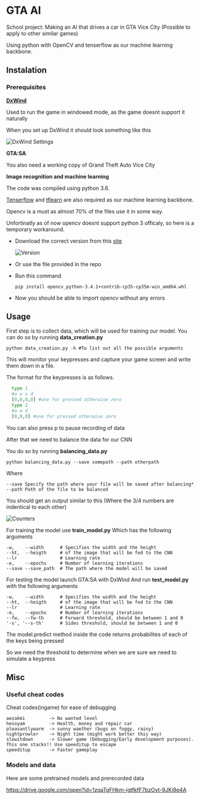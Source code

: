 # GTA AI

School project: Making an AI that drives a car in GTA Vice City (Possible to apply to other similar games)

Using python with OpenCV and tenserflow as our machine learning backbone.

## Instalation
### Prerequisites
**[DxWind](https://sourceforge.net/projects/dxwnd/?source=typ_redirect)**

 Used to run the game in windowed mode, as the game doesnt support it naturally

 When you set up DxWind it should look something like this
 
 ![DxWind Settings](https://i.imgur.com/1Cvv4OZ.png)

**GTA:SA**

 You also need a working copy of Grand Theft Auto Vice City

**Image recognition and machine learning**

The code was compiled using python 3.6.

[Tenserflow](https://www.tensorflow.org/install/) and [tflearn](http://tflearn.org/installation/) are also required as our machine learning backbone.

Opencv is a must as almost 70% of the files use it in some way.

Unfortinatly as of now opencv doesnt support python 3 officaly, so here is a temporary workaround.

- Download the correct version from this [site](https://www.lfd.uci.edu/~gohlke/pythonlibs/#opencv)

     ![Version](https://i.imgur.com/n7FnZ33.png)
- Or use the file provided in the repo

- Run this command
     ```
     pip install opencv_python-3.4.1+contrib-cp35-cp35m-win_amd64.whl
     ```
- Now you should be able to import opencv without any errors

## Usage
First step is to collect data, which will be used for training our model.
You can do so by running **data_creation.py**
```
python data_creation.py -h #To list out all the possible arguments
```
This will monitor your keypresses and capture your game screen and write them down in a file.

The format for the keypresses is as follows.
```python
  type 1
  #a w s d
  [0,0,0,0] #one for pressed otherwise zero
  type 2
  #a w d
  [0,0,0] #one for pressed otherwise zero
```
You can also press p to pause recording of data

After that we need to balance the data for our CNN

You do so by running **balancing_data.py**

```
python balancing_data.py --save somepath --path otherpath 
```

Where
```
--save Specify the path where your file will be saved after balancing*
--path Path of the file to be balanced
```

You should get an output similar to this (Where the 3/4 numbers are indentical to each other)

![Counters](https://i.imgur.com/35uq6VF.png)

For training the model use **train_model.py**
Which has the following arguments

```
-w,    --width      # Specifies the width and the height
--ht,  --heigth     # of the image that will be fed to the CNN
--lr                # Learning rate
-e,    --epochs     # Number of learning iterations
--save --save_path  # The path where the model will be saved
```

For testing the model launch GTA:SA with DxWind
And run **test_model.py** with the following arguments

```
-w,    --width      # Specifies the width and the height
--ht,  --heigth     # of the image that will be fed to the CNN
--lr                # Learning rate
-e,    --epochs     # Number of learning iterations
--fw,  --fw-th      # Forward threshold, should be between 1 and 0
'-s', '--s-th'      # Sides threshold, should be between 1 and 0
```

The model.predict method inside the code returns probabilites of each of the keys being pressed

So we need the threshold to determine when we are sure we need to simulate a keypress


## Misc
### Useful cheat codes
Cheat codes(ingame) for ease of debugging
```
aezakmi         -> No wanted level
hesoyam         -> Health, money and repair car
pleasantlywarm  -> sunny waether (bugs on foggy, rainy)
nightprowler    -> Night time (might work better this way)
slowitdown      -> Slower game (Debugging/Early development purposes). This one stacks!! Use speeditup to escape
speeditup       -> Faster gameplay
```

### Models and data
Here are some pretrained models and prerecorded data

https://drive.google.com/open?id=1zgaTgFHkm-igtfkfF7bzOvt-9JKi8e4A
